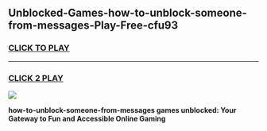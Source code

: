 
## Unblocked-Games-how-to-unblock-someone-from-messages-Play-Free-cfu93
<h3>
<a href="https://premium76.site?title=how-to-unblock-someone-from-messages&ref=18A1">CLICK TO PLAY</a></h3>
<hr>

<h3>
<a href="https://premium76.site?title=how-to-unblock-someone-from-messages&ref=18A1">CLICK 2 PLAY</a>
  
</h3>

<a href="https://premium76.site?title=how-to-unblock-someone-from-messages&ref=18A1"><img src="https://clearcache.store/games.png"></a>


**how-to-unblock-someone-from-messages games unblocked: Your Gateway to Fun and Accessible Online Gaming**
